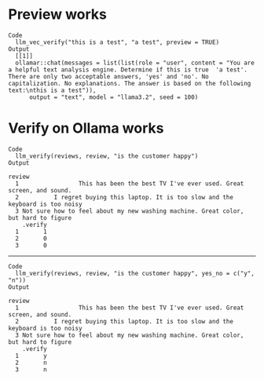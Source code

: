 # Preview works

    Code
      llm_vec_verify("this is a test", "a test", preview = TRUE)
    Output
      [[1]]
      ollamar::chat(messages = list(list(role = "user", content = "You are a helpful text analysis engine. Determine if this is true  'a test'. There are only two acceptable answers, 'yes' and 'no'. No capitalization. No explanations. The answer is based on the following text:\nthis is a test")), 
          output = "text", model = "llama3.2", seed = 100)
      

# Verify on Ollama works

    Code
      llm_verify(reviews, review, "is the customer happy")
    Output
                                                                                    review
      1                 This has been the best TV I've ever used. Great screen, and sound.
      2          I regret buying this laptop. It is too slow and the keyboard is too noisy
      3 Not sure how to feel about my new washing machine. Great color, but hard to figure
        .verify
      1       1
      2       0
      3       0

---

    Code
      llm_verify(reviews, review, "is the customer happy", yes_no = c("y", "n"))
    Output
                                                                                    review
      1                 This has been the best TV I've ever used. Great screen, and sound.
      2          I regret buying this laptop. It is too slow and the keyboard is too noisy
      3 Not sure how to feel about my new washing machine. Great color, but hard to figure
        .verify
      1       y
      2       n
      3       n

